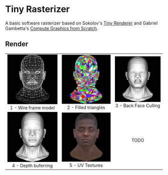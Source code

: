 # Tiny Rasterizer

A basic software rasterizer based on Sokolov's [Tiny Renderer](https://github.com/ssloy/tinyrenderer) and Gabriel Gambetta's [Compute Graphics from Scratch](https://www.gabrielgambetta.com/computer-graphics-from-scratch/).

## Render

| | | |
| :---: | :---: | :---: |
| ![Wire frame model](images/5.line_face_model.png?raw=True) <br/> 1 - Wire frame model | ![Filled triangles](images/7.random_colored.png?raw=True) <br/> 2 - Filled triangles | ![Model with back face culling](images/8.back_face_culling.png?raw=True) <br/> 3 - Back Face Culling |
| ![Depth Buffering](images/9.depth_buffer.png?raw=True) <br/> 4 - Depth buferring | ![UV Textures](images/10.texture_depth_buffer.png?raw=True) <br/> 5 - UV Textures | TODO |